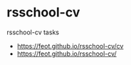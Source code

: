 # rsschool-cv
 rsschool-cv tasks

- https://feot.github.io/rsschool-cv/cv
- https://feot.github.io/rsschool-cv/
